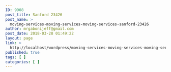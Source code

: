 ```yaml
---
ID: 9908
post_title: Sanford 23426
post_name: >
  moving-services-moving-services-moving-services-sanford-23426
author: mrgabonijeff@gmail.com
post_date: 2018-03-28 01:49:22
layout: page
link: >
  http://localhost/wordpress/moving-services-moving-services-moving-services-sanford-23426/
published: true
tags: [ ]
categories: [ ]
---
```

